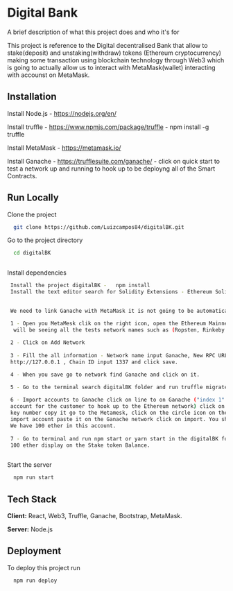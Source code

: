 
# Digital Bank

A brief description of what this project does and who it's for

This project is reference to the Digital decentralised Bank that allow to stake(deposit) and 
unstaking(withdraw) tokens (Ethereum cryptocurrency) making some transaction using blockchain 
technology through Web3 which is going to actually allow us to interact with MetaMask(wallet)
interacting with accounst on MetaMask.



## Installation

Install Node.js -  https://nodejs.org/en/

Install truffle - https://www.npmjs.com/package/truffle   - npm install -g truffle

Install MetaMask - https://metamask.io/

Install Ganache - https://trufflesuite.com/ganache/ - click on quick start to test a network up 
and running to hook up to be deployng all of the Smart Contracts.

    
## Run Locally

Clone the project

```bash
  git clone https://github.com/Luizcampos84/digitalBK.git
```

Go to the project directory

```bash
  cd digitalBK
  
```

Install dependencies

```bash
 Install the project digitalBK -   npm install 
 Install the text editor search for Solidity Extensions - Ethereum Solidity Language
 

 We need to link Ganache with MetaMask it is not going to be automatically set up.

 1 - Open you MetaMesk clik on the right icon, open the Ethereum Mainnet and you
  will be seeing all the tests network names such as (Ropsten, Rinkeby...).
 
 2 - Click on Add Network
 
 3 - Fill the all information - Network name input Ganache, New RPC URL copy from Ganache 
 http://127.0.0.1 , Chain ID input 1337 and click save.

 4 - When you save go to network find Ganache and click on it.

 5 - Go to the terminal search digitalBK folder and run truffle migrate --reset to up date the Ganache address account ("index 1")
 
 6 - Import accounts to Ganache click on line to on Ganache ("index 1" it will be represent the
 account for the customer to hook up to the Ethereum network) click on the key and grab the Private
 key number copy it go to the Metamesk, click on the circle icon on the top right side, choose the
 import account paste it on the Ganache network click on import. You should see that the Ganache,
 We have 100 ether in this account.
 
 7 - Go to terminal and run npm start or yarn start in the digitalBK folder and refresh the browser to see the correct account address and
 100 ether display on the Stake token Balance.
 

```

Start the server

```bash
  npm run start
```


## Tech Stack

**Client:** React, Web3, Truffle, Ganache, Bootstrap, MetaMask.

**Server:** Node.js


## Deployment

To deploy this project run

```bash
  npm run deploy
```

